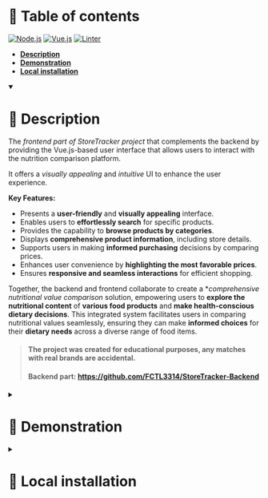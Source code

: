 # 📖 Table of contents

[![Node.js](https://img.shields.io/badge/Node.js-18.18.0-3E863D?style=flat-square)](https://nodejs.org/en)
[![Vue.js](https://img.shields.io/badge/Vue.js-3.3.4-3FB984?style=flat-square)](https://vuejs.org/)
[![Linter](https://img.shields.io/badge/ESLint-8.50.0-453ABC?style=flat-square)](https://eslint.org/)

<ul>
  <li>
    <b>
      <a href="#-description">Description</a>
    </b>
  </li>
  <li>
    <b>
      <a href="#-demonstration">Demonstration</a>
    </b>
  </li>
  <li>
    <b>
      <a href="#-local-installation">Local installation</a>
    </b>
  </li>
</ul>

<details open><summary><h1>📃 Description</h1></summary>

The *frontend part of StoreTracker project* that complements the backend by providing the Vue.js-based user interface that allows users to interact with the nutrition comparison platform.

It offers a *visually appealing* and *intuitive* UI to enhance the user experience.

<b>Key Features:</b>

<ul>
    <li>
        Presents a <b>user-friendly</b> and <b>visually appealing</b> interface.
    </li>
    <li>
        Enables users to <b>effortlessly search</b> for specific products.
    </li>
    <li>
        Provides the capability to <b>browse products by categories</b>.
    </li>
    <li>
        Displays <b>comprehensive product information</b>, including store details.
    </li>
    <li>
        Supports users in making <b>informed purchasing</b> decisions by comparing prices.
    </li>
    <li>
        Enhances user convenience by <b>highlighting the most favorable prices</b>.
    </li>
    <li>
        Ensures <b>responsive and seamless interactions</b> for efficient shopping.
    </li>
</ul>

Together, the backend and frontend collaborate to create a **comprehensive nutritional value comparison* solution, empowering users to **explore the nutritional content** of **various food products** and **make health-conscious dietary decisions**. This integrated system facilitates users in comparing nutritional values seamlessly, ensuring they can make **informed choices** for their **dietary needs** across a diverse range of food items.

> #### The project was created for educational purposes, any matches with real brands are accidental.
> #### Backend part: https://github.com/FCTL3314/StoreTracker-Backend

</details>

<details><summary><h1>🌄 Demonstration</h1></summary>

### Product categories

![firefox_10jaBILjcl](https://github.com/FCTL3314/HealthNutrition-Frontend/assets/97694131/539d90ea-aea4-40aa-b18b-fa13e615dbb8)
![firefox_QmlP2aM3dD](https://github.com/FCTL3314/HealthNutrition-Frontend/assets/97694131/f8d05cce-5882-4d80-ba48-ec160446e4cf)

### Products

![firefox_6f5Tdgr0ay](https://github.com/FCTL3314/HealthNutrition-Frontend/assets/97694131/f46c558a-416a-4123-848d-9e3e0e88e46d)
![firefox_Olg88utAbr](https://github.com/FCTL3314/HealthNutrition-Frontend/assets/97694131/fc35ae0d-a3f7-4e23-8645-d9e2fee139ef)

### Product detail

![firefox_QwTKm3VfCH](https://github.com/FCTL3314/HealthNutrition-Frontend/assets/97694131/74a0ab94-f09e-4109-94c5-a58d0c3bf9e3)

### Profile

![firefox_CQq7BE99mp](https://github.com/FCTL3314/HealthNutrition-Frontend/assets/97694131/2ca3a7d0-5ada-4bf2-b1f7-ded73de191a1)

</details>

<details><summary><h1>💽 Local installation</h1></summary>

1. #### Clone or download the repository.
2. #### Install dependencies: `npm install`
3. #### Run the development server: `npm run dev`

> #### Lint with ESLint: `npm run lint`
</details>
